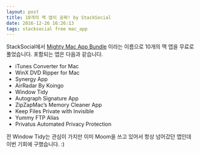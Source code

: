 ```yaml
---
layout: post
title: 10개의 맥 앱이 공짜! by StackSocial
date: 2016-12-26 16:26:13
tags: stacksocial free mac_app
---
```

StackSocial에서 [Mighty Mac App Bundle](https://stacksocial.com/sales/free-mac-bundle-airradar-by-koingo?rid=328478) 이라는 이름으로 10개의 맥 앱을 무료로 풀었습니다. 포함되는 앱은 다음과 같습니다.

* iTunes Converter for Mac
* WinX DVD Ripper for Mac
* Synergy App
* AirRadar By Koingo
* Window Tidy
* Autograph Signature App
* ZipZapMac’s Memory Cleaner App
* Keep Files Private with Invisible
* Yummy FTP Alias
* Privatus Automated Privacy Protection

전 Window Tidy는 관심이 가지만 이미 Moom을 쓰고 있어서 항상 넘어갔던 앱인데 이번 기회에 구했습니다. :)
